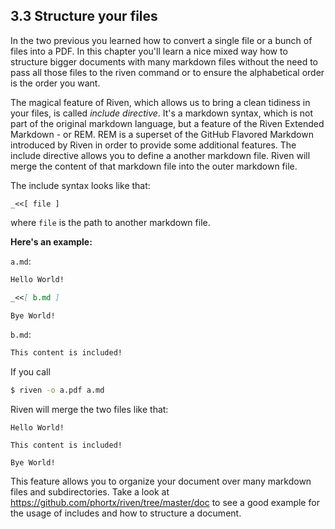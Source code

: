 ## 3.3 Structure your files

In the two previous you learned how to convert a single file or a bunch of files into a PDF. In this chapter you'll
learn a nice mixed way how to structure bigger documents with many markdown files without the need to pass all those
files to the riven command or to ensure the alphabetical order is the order you want.

The magical feature of Riven, which allows us to bring a clean tidiness in your files, is called *include directive*.
It's a markdown syntax, which is not part of the original markdown language, but a feature of the
Riven Extended Markdown - or REM. REM is a superset of the GitHub Flavored Markdown introduced by Riven in order to
provide some additional features. The include directive allows you to define a another markdown file. Riven will
merge the content of that markdown file into the outer markdown file.

The include syntax looks like that:

`_<<[ file ]`

where `file` is the path to another markdown file.

**Here's an example:**

`a.md`:

```markdown
Hello World!

_<<[ b.md ]

Bye World!
```

`b.md`:

```markdown
This content is included!
```

If you call

```bash
$ riven -o a.pdf a.md
```

Riven will merge the two files like that:

```
Hello World!

This content is included!

Bye World!
```

This feature allows you to organize your document over many markdown files and subdirectories. Take a look at
https://github.com/phortx/riven/tree/master/doc to see a good example for the usage of includes and how to structure
a document.
